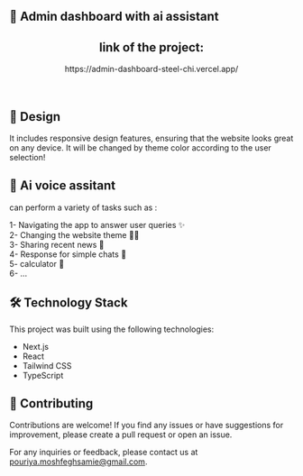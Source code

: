 ## 🚀 Admin dashboard with ai assistant


 <div align="center" > <h2  > link of the project: </h2> </div>
  <div align="center" >  https://admin-dashboard-steel-chi.vercel.app/ </div>
  <br/> <br/>


## 🎨 Design

 It  includes responsive design features, ensuring that the website looks great on any device. It will be changed by theme color according to the user selection!
 
 ## 🤖 Ai voice assitant
 can perform a variety of tasks such as :
 
1- Navigating the app to answer user queries ✨ <br>
2- Changing the website theme 🌛🌞  <br>
3- Sharing recent news 🏬  <br>
4- Response for simple chats 👥  <br>
5- calculator 🧮  <br>
6- ...

## 🛠️ Technology Stack

This project was built using the following technologies:

- Next.js
- React
- Tailwind CSS
- TypeScript



## 🤝 Contributing

Contributions are welcome! If you find any issues or have suggestions for improvement, please create a pull request or open an issue.



For any inquiries or feedback, please contact us at [pouriya.moshfeghsamie@gmail.com](mailto:pouriya.moshfeghsamie@gmail.com).


